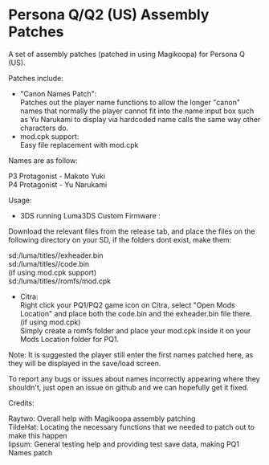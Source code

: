 # Persona Q/Q2 (US) Assembly Patches
A set of assembly patches (patched in using Magikoopa) for Persona Q (US).

Patches include:

- "Canon Names Patch":  
Patches out the player name functions to allow the longer "canon" names that normally the player cannot fit into the name input box such as Yu Narukami to display via hardcoded name calls the same way other characters do.
- mod.cpk support:  
Easy file replacement with mod.cpk  
  
  
Names are as follow:  
  
P3 Protagonist - Makoto Yuki  
P4 Protagonist - Yu Narukami  
  
Usage:  
- 3DS running Luma3DS Custom Firmware :  

Download the relevant files from the release tab, and place the files on the following directory on your SD, if the folders dont exist, make them:  
  
sd:/luma/titles/<titleID>/exheader.bin  
sd:/luma/titles/<titleID>/code.bin  
(if using mod.cpk support)  
sd:/luma/titles/<titleID>/romfs/mod.cpk  

- Citra:  
Right click your PQ1/PQ2 game icon on Citra, select "Open Mods Location" and place both the code.bin and the exheader.bin file there.  
(if using mod.cpk)  
Simply create a romfs folder and place your mod.cpk inside it on your Mods Location folder for PQ1. 
  
Note: It is suggested the player still enter the first names patched here, as they will be displayed in the save/load screen.
  
To report any bugs or issues about names incorrectly appearing where they shouldn't, just open an issue on github and we can hopefully get it fixed.  
  
Credits:  
  
Raytwo: Overall help with Magikoopa assembly patching  
TildeHat: Locating the necessary functions that we needed to patch out to make this happen  
lipsum: General testing help and providing test save data, making PQ1 Names patch
